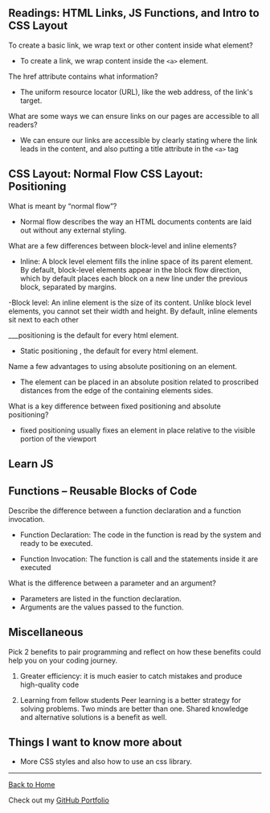 ## Readings: HTML Links, JS Functions, and Intro to CSS Layout

To create a basic link, we wrap text or other content inside what element?

- To create a link, we wrap content inside the `<a>` element.

The href attribute contains what information?

- The uniform resource locator (URL), like the web address, of the link's target.

What are some ways we can ensure links on our pages are accessible to all readers?

- We can ensure our links are accessible by clearly stating where the link leads in the content, and also putting a title attribute in the `<a>` tag

## CSS Layout: Normal Flow CSS Layout: Positioning

What is meant by “normal flow”?

- Normal flow describes the way an HTML documents contents are laid out without any external styling.

What are a few differences between block-level and inline elements?

- Inline: A block level element fills the inline space of its parent element. By default, block-level elements appear in the block flow direction, which by default places each block on a new line under the previous block, separated by margins.

-Block level: An inline element is the size of its content. Unlike block level elements, you cannot set their width and height. By default, inline elements sit next to each other

\_\_\_positioning is the default for every html element.

- Static positioning , the default for every html element.

Name a few advantages to using absolute positioning on an element.

- The element can be placed in an absolute position related to proscribed distances from the edge of the containing elements sides.

What is a key difference between fixed positioning and absolute positioning?

- fixed positioning usually fixes an element in place relative to the visible portion of the viewport

## Learn JS

## Functions – Reusable Blocks of Code

Describe the difference between a function declaration and a function invocation.

- Function Declaration: The code in the function is read by the system and ready to be executed.

- Function Invocation: The function is call and the statements inside it are executed

What is the difference between a parameter and an argument?

- Parameters are listed in the function declaration.
- Arguments are the values passed to the function.

## Miscellaneous

Pick 2 benefits to pair programming and reflect on how these benefits could help you on your coding journey.

1. Greater efficiency: it is much easier to catch mistakes and produce high-quality code

2. Learning from fellow students
   Peer learning is a better strategy for solving problems. Two minds are better than one. Shared knowledge and alternative solutions is a benefit as well.

## Things I want to know more about

- More CSS styles and also how to use an css library.

---

[Back to Home](README.md)

Check out my [GitHub Portfolio](https://github.com/dmenezessousa/)
